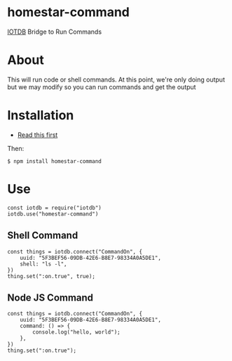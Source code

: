 # homestar-command
[IOTDB](https://github.com/dpjanes/node-iotdb) Bridge to Run Commands

# About

This will run code or shell commands. 
At this point, we're only doing output but we may
modify so you can run commands and get the output

# Installation

* [Read this first](https://github.com/dpjanes/node-iotdb/blob/master/docs/install.md)

Then:

    $ npm install homestar-command

# Use
    
    const iotdb = require("iotdb")
    iotdb.use("homestar-command")

## Shell Command

    const things = iotdb.connect("CommandOn", {
        uuid: "5F3BEF56-09DB-42E6-B8E7-98334A0A5DE1",
        shell: "ls -l",
    })
    thing.set(":on.true", true);

## Node JS Command

    const things = iotdb.connect("CommandOn", {
        uuid: "5F3BEF56-09DB-42E6-B8E7-98334A0A5DE1",
        command: () => {
            console.log("hello, world");
        },
    })
    thing.set(":on.true");

